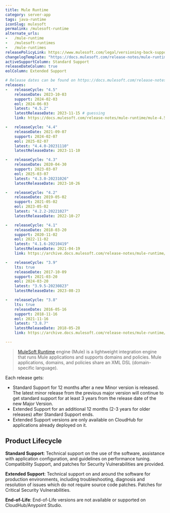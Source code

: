 ```yaml
---
title: Mule Runtime
category: server-app
tags: java-runtime
iconSlug: mulesoft
permalink: /mulesoft-runtime
alternate_urls:
-   /mule-runtime
-   /mulesoft-runtimes
-   /mule-runtimes
releasePolicyLink: https://www.mulesoft.com/legal/versioning-back-support-policy#mule-runtimes
changelogTemplate: "https://docs.mulesoft.com/release-notes/mule-runtime/mule-{{'__LATEST__'|split:'-'|first}}-release-notes"
activeSupportColumn: Standard Support
releaseDateColumn: true
eolColumn: Extended Support

# Release dates can be found on https://docs.mulesoft.com/release-notes/mule-runtime/mule-esb.
releases:
-   releaseCycle: "4.5"
    releaseDate: 2023-10-03
    support: 2024-02-03
    eol: 2024-06-03
    latest: "4.5.2"
    latestReleaseDate: 2023-11-15 # guessing
    link: https://docs.mulesoft.com/release-notes/mule-runtime/mule-4.5.0-release-notes

-   releaseCycle: "4.4"
    releaseDate: 2021-09-07
    support: 2024-02-07
    eol: 2025-02-07
    latest: "4.4.0-20231110"
    latestReleaseDate: 2023-11-10

-   releaseCycle: "4.3"
    releaseDate: 2020-04-30
    support: 2023-03-07
    eol: 2025-03-07
    latest: "4.3.0-20231026"
    latestReleaseDate: 2023-10-26

-   releaseCycle: "4.2"
    releaseDate: 2019-05-02
    support: 2021-05-02
    eol: 2023-05-02
    latest: "4.2.2-20221027"
    latestReleaseDate: 2022-10-27

-   releaseCycle: "4.1"
    releaseDate: 2018-03-20
    support: 2020-11-02
    eol: 2022-11-02
    latest: "4.1.6-20210419"
    latestReleaseDate: 2021-04-19
    link: https://archive.docs.mulesoft.com/release-notes/mule-runtime/mule-4.1.6-release-notes

-   releaseCycle: "3.9"
    lts: true
    releaseDate: 2017-10-09
    support: 2021-03-20
    eol: 2024-03-20
    latest: "3.9.5-20230823"
    latestReleaseDate: 2023-08-23

-   releaseCycle: "3.8"
    lts: true
    releaseDate: 2016-05-16
    support: 2018-11-16
    eol: 2021-11-16
    latest: "3.8.7"
    latestReleaseDate: 2018-05-28
    link: https://archive.docs.mulesoft.com/release-notes/mule-runtime/mule-3.8.7-release-notes

---
```


> [MuleSoft Runtime](https://docs.mulesoft.com/mule-runtime/latest/) engine (Mule) is a lightweight
> integration engine that runs Mule applications and supports domains and policies. Mule
> applications, domains, and policies share an XML DSL (domain-specific language).

Each release gets:

- Standard Support for 12 months after a new Minor version is released. The latest minor release
  from the previous major version will continue to get standard support for at least 3 years from
  the release date of the new Major Version.
- Extended Support for an additional 12 months (2-3 years for older releases) after Standard
  Support ends.
- Extended Support versions are only available on CloudHub for applications already deployed on it.

## Product Lifecycle

**Standard Support**: Technical support on the use of the software, assistance with application
configuration, and guidelines on performance tuning. Compatibility Support, and patches for
Security Vulnerabilities are provided.

**Extended Support**: Technical support on and around the software for production environments,
including troubleshooting, diagnosis and resolution of issues which do not require source code
patches. Patches for Critical Security Vulnerabilities.

**End-of-Life**: End-of-Life versions are not available or supported on CloudHub/Anypoint Studio.
